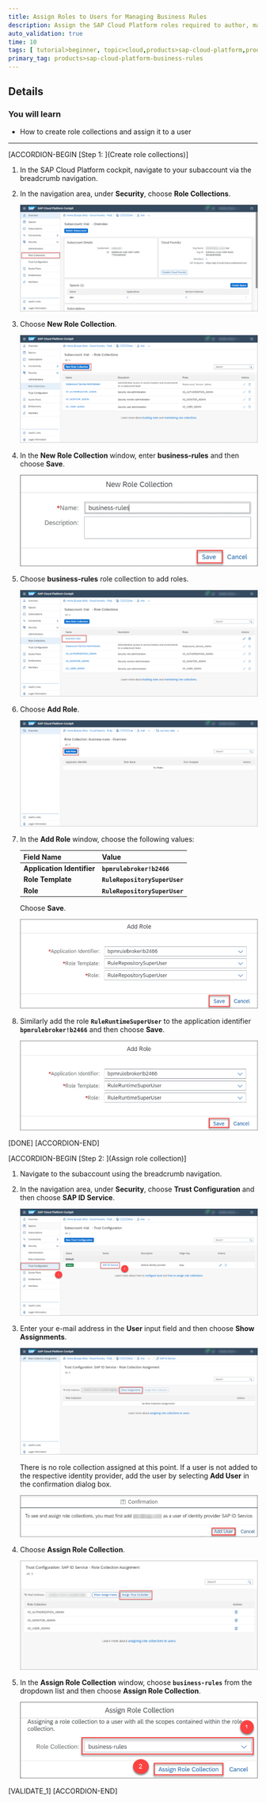 ```yaml
---
title: Assign Roles to Users for Managing Business Rules
description: Assign the SAP Cloud Platform roles required to author, manage and deploy business rules.
auto_validation: true
time: 10
tags: [ tutorial>beginner, topic>cloud,products>sap-cloud-platform,products>sap-cloud-platform-for-the-cloud-foundry-environment]
primary_tag: products>sap-cloud-platform-business-rules
---
```


## Details
### You will learn
  - How to create role collections and assign it to a user

---

[ACCORDION-BEGIN [Step 1: ](Create role collections)]

1. In the SAP Cloud Platform cockpit, navigate to your subaccount via the breadcrumb navigation.

2. In the navigation area, under **Security**, choose **Role Collections**.

    ![Role collections](assign_role01.png)

3. Choose **New Role Collection**.

    ![New role collections](assign_role02.png)

4. In the **New Role Collection** window, enter **business-rules** and then choose **Save**.

    ![New role collection1](assign_role03.png)

5. Choose **business-rules** role collection to add roles.

    ![Add Roles](assign_role04.png)

6. Choose **Add Role**.

    ![Add role](assign_role05.png)

7. In the **Add Role** window, choose the following values:

    |  Field Name     | Value
    |  :------------- | :-------------
    |  **Application Identifier**           | **`bpmrulebroker!b2466`**
    |  **Role Template**           | **`RuleRepositorySuperUser`**
    |  **Role**           | **`RuleRepositorySuperUser`**

    Choose **Save**.

    ![Business Rules roles](assign_role06.png)

8. Similarly add the role **`RuleRuntimeSuperUser`** to the application identifier **`bpmrulebroker!b2466`** and then choose **Save**.

    ![Business Rules roles1](assign_role06_1.png)

[DONE]
[ACCORDION-END]

[ACCORDION-BEGIN [Step 2: ](Assign role collection)]

1. Navigate to the subaccount using the breadcrumb navigation.

2. In the navigation area, under **Security**, choose **Trust Configuration** and then choose **SAP ID Service**.

    ![Trust configuration](trust_config01.png)

3. Enter your e-mail address in the **User** input field and then choose **Show Assignments**.

    ![Show assignments](trust_config02.png)

    There is no role collection assigned at this point. If a user is not added to the respective identity provider, add the user by selecting **Add User** in the confirmation dialog box.

    ![Add User](trust_config02_1.png)

4. Choose **Assign Role Collection**.

    ![Assign role collections](trust_config03.png)

5. In the **Assign Role Collection** window, choose **`business-rules`** from the dropdown list and then choose **Assign Role Collection**.

    ![Assign role collections](trust_config04.png)


[VALIDATE_1]
[ACCORDION-END]
